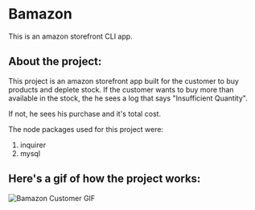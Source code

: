# Bamazon

This is an amazon storefront CLI app.

## About the project:
This project is an amazon storefront app built for the customer to buy products and deplete stock.
If the customer wants to buy more than available in the stock, the he sees a log that says "Insufficient Quantity".

If not, he sees his purchase and it's total cost.

The node packages used for this project were:
1. inquirer
2. mysql


## Here's a gif of how the project works:
![Bamazon Customer GIF](https://github.com/xSamuraix/bamazon/blob/master/gifs/bamazonCustomer.gif)
